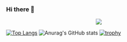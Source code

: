 ### Hi there 👋

<!--
**soft-jun/soft-jun** is a ✨ _special_ ✨ repository because its `README.md` (this file) appears on your GitHub profile.

Here are some ideas to get you started:

- 🔭 I’m currently working on ...
- 🌱 I’m currently learning ...
- 👯 I’m looking to collaborate on ...
- 🤔 I’m looking for help with ...
- 💬 Ask me about ...
- 📫 How to reach me: ...
- 😄 Pronouns: ...
- ⚡ Fun fact: ...
-->
<p align="center">
<img src="https://capsule-render.vercel.app/api?type=wave&color=auto&height=300&section=header&text=Jun%20Young&fontSize=90" />
<p/>










[![Top Langs](https://github-readme-stats.vercel.app/api/top-langs/?username=soft-jun&layout=compact)](https://github.com/soft-jun/github-readme-stats)
![Anurag's GitHub stats](https://github-readme-stats.vercel.app/api?username=soft-jun&show_icons=true&theme=radical)
[![trophy](https://github-profile-trophy.vercel.app/?username=soft-jun&theme=flat&column=7)](https://github.com/soft-jun/github-profile-trophy)








